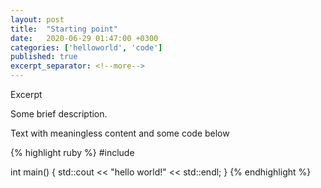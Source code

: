 ```yaml
---
layout: post
title:  "Starting point"
date:   2020-06-29 01:47:00 +0300
categories: ['helloworld', 'code']
published: true
excerpt_separator: <!--more-->
---
```

Excerpt
<!--more-->   

Some brief description.

Text with meaningless content and some code below

{% highlight ruby %}
#include <iostream>

int main()
{
    std::cout << "hello world!" << std::endl;
}
{% endhighlight %}

